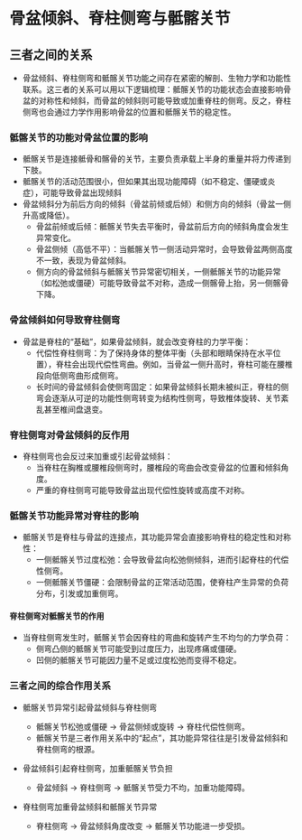 # 骨盆倾斜、脊柱侧弯与骶髂关节

## 三者之间的关系

- 骨盆倾斜、脊柱侧弯和骶髂关节功能之间存在紧密的解剖、生物力学和功能性联系。这三者的关系可以用以下逻辑梳理：骶髂关节的功能状态会直接影响骨盆的对称性和倾斜，而骨盆的倾斜则可能导致或加重脊柱的侧弯。反之，脊柱侧弯也会通过力学作用影响骨盆的位置和骶髂关节的稳定性。

### 骶髂关节的功能对骨盆位置的影响

- 骶髂关节是连接骶骨和髂骨的关节，主要负责承载上半身的重量并将力传递到下肢。
- 骶髂关节的活动范围很小，但如果其出现功能障碍（如不稳定、僵硬或炎症），可能导致骨盆出现倾斜
- 骨盆倾斜分为前后方向的倾斜（骨盆前倾或后倾）和侧方向的倾斜（骨盆一侧升高或降低）。
  - 骨盆前倾或后倾：骶髂关节失去平衡时，骨盆前后方向的倾斜角度会发生异常变化。
  - 骨盆侧倾（高低不平）：当骶髂关节一侧活动异常时，会导致骨盆两侧高度不一致，表现为骨盆倾斜。
  - 侧方向的骨盆倾斜与骶髂关节异常密切相关，一侧骶髂关节的功能异常（如松弛或僵硬）可能导致骨盆不对称，造成一侧髂骨上抬，另一侧髂骨下降。

### 骨盆倾斜如何导致脊柱侧弯

- 骨盆是脊柱的“基础”，如果骨盆倾斜，就会改变脊柱的力学平衡：
  - 代偿性脊柱侧弯：为了保持身体的整体平衡（头部和眼睛保持在水平位置），脊柱会出现代偿性弯曲。例如，当骨盆一侧升高时，脊柱可能在腰椎段向低侧弯曲形成侧弯。
  - 长时间的骨盆倾斜会使侧弯固定：如果骨盆倾斜长期未被纠正，脊柱的侧弯会逐渐从可逆的功能性侧弯转变为结构性侧弯，导致椎体旋转、关节紊乱甚至椎间盘退变。

### 脊柱侧弯对骨盆倾斜的反作用

- 脊柱侧弯也会反过来加重或引起骨盆倾斜：
  - 当脊柱在胸椎或腰椎段侧弯时，腰椎段的弯曲会改变骨盆的位置和倾斜角度。
  - 严重的脊柱侧弯可能导致骨盆出现代偿性旋转或高度不对称。

### 骶髂关节功能异常对脊柱的影响

- 骶髂关节是脊柱与骨盆的连接点，其功能异常会直接影响脊柱的稳定性和对称性：
  - 一侧骶髂关节过度松弛：会导致骨盆向松弛侧倾斜，进而引起脊柱的代偿性侧弯。
  - 一侧骶髂关节僵硬：会限制骨盆的正常活动范围，使脊柱产生异常的负荷分布，引发或加重侧弯。

#### 脊柱侧弯对骶髂关节的作用

- 当脊柱侧弯发生时，骶髂关节会因脊柱的弯曲和旋转产生不均匀的力学负荷：
  - 侧弯凸侧的骶髂关节可能受到过度压力，出现疼痛或僵硬。
  - 凹侧的骶髂关节可能因力量不足或过度松弛而变得不稳定。

### 三者之间的综合作用关系

- 骶髂关节异常引起骨盆倾斜与脊柱侧弯
  - 骶髂关节松弛或僵硬 → 骨盆侧倾或旋转 → 脊柱代偿性侧弯。
  - 骶髂关节是三者作用关系中的“起点”，其功能异常往往是引发骨盆倾斜和脊柱侧弯的根源。

- 骨盆倾斜引起脊柱侧弯，加重骶髂关节负担
  - 骨盆倾斜 → 脊柱侧弯 → 骶髂关节受力不均，加重功能障碍。

- 脊柱侧弯加重骨盆倾斜和骶髂关节异常
  - 脊柱侧弯 → 骨盆倾斜角度改变 → 骶髂关节功能进一步受损。
